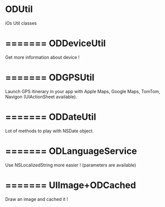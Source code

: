 ODUtil
=======

iOs Util classes

=======
ODDeviceUtil
=======
Get more information about device !

=======
ODGPSUtil
=======

Launch GPS itinerary in your app with Apple Maps, Google Maps, TomTom, Navigon (UIActionSheet available).

=======
ODDateUtil
=======

Lot of methods to play with NSDate object.

=======
ODLanguageService
=======

Use NSLocalizedString more easier ! (parameters are available)

=======
UIImage+ODCached
=======

Draw an image and cached it !
